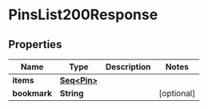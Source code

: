 

# PinsList200Response


## Properties

Name | Type | Description | Notes
------------ | ------------- | ------------- | -------------
**items** | [**Seq&lt;Pin&gt;**](Pin.md) |  | 
**bookmark** | **String** |  |  [optional]



